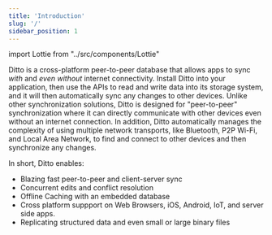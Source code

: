 ```yaml
---
title: 'Introduction'
slug: '/'
sidebar_position: 1
---
```


import Lottie from "../src/components/Lottie"

Ditto is a cross-platform peer-to-peer database that allows apps to sync _with_ and _even without_ internet connectivity. 
Install Ditto into your application, then use the APIs to read and write data into its storage system, and it will then automatically sync any changes to other devices. Unlike other synchronization solutions, Ditto is designed for "peer-to-peer" synchronization where it can directly communicate with other devices even without an internet connection. In addition, Ditto automatically manages the complexity of using multiple network transports, like Bluetooth, P2P Wi-Fi, and Local Area Network, to find and connect to other devices and then synchronize any changes.

In short, Ditto enables:

* Blazing fast peer-to-peer and client-server sync
* Concurrent edits and conflict resolution
* Offline Caching with an embedded database 
* Cross platform suppport on Web Browsers, iOS, Android, IoT, and server side apps.
* Replicating structured data and even small or large binary files

<Lottie path="/animations/intro/data.json" />


